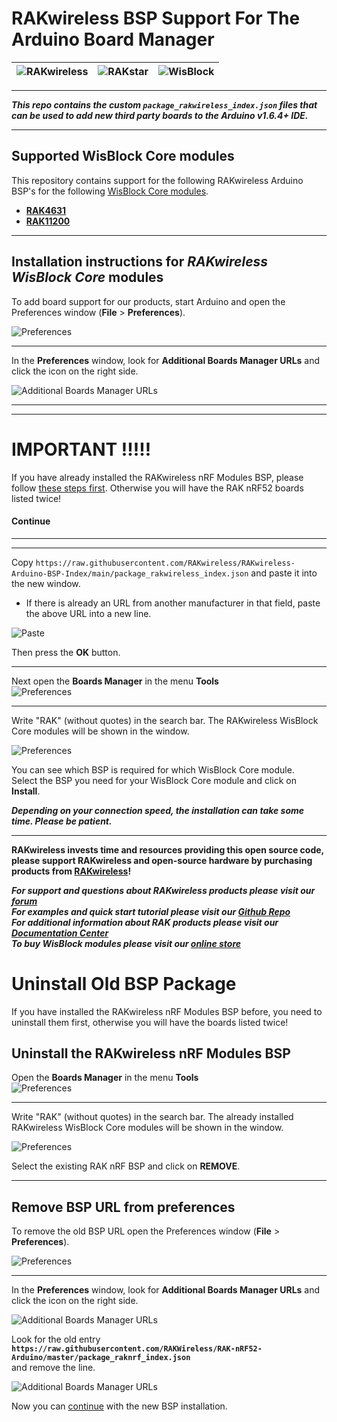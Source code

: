 # RAKwireless BSP Support For The Arduino Board Manager
| ![RAKwireless](./assets/RAK-Whirls.png) | ![RAKstar](./assets/rakstar.jpg) | ![WisBlock](./assets/WisBlock.png) |
| :-: | :-: | :-: |

----

_**This repo contains the custom `package_rakwireless_index.json` files that can be used to add new
third party boards to the Arduino v1.6.4+ IDE.**_

----

## Supported WisBlock Core modules

This repository contains support for the following RAKwireless Arduino BSP's for the following [WisBlock Core modules](https://docs.rakwireless.com/Product-Categories/WisBlock/#wisblock-core).

- **[RAK4631](https://docs.rakwireless.com/Product-Categories/WisBlock/RAK4631/Overview/#product-description)**    
- **[RAK11200](https://docs.rakwireless.com/Product-Categories/WisBlock/RAK11200/Overview/#product-description)**

----

## Installation instructions for _RAKwireless WisBlock Core_ modules

To add board support for our products, start Arduino and open the Preferences window (**File** > **Preferences**).     

![Preferences](./assets/01-add-bsp-url.png)     

----

In the **Preferences** window, look for **Additional Boards Manager URLs** and click the icon on the right side.

![Additional Boards Manager URLs](./assets/02-add-bsp-url.png)  

----
----

# IMPORTANT !!!!!  
If you have already installed the RAKwireless nRF Modules BSP, please follow [these steps first](#uninstall-old-bsp-package). Otherwise you will have the RAK nRF52 boards listed twice!  

#### Continue
---- 
----

Copy `https://raw.githubusercontent.com/RAKwireless/RAKwireless-Arduino-BSP-Index/main/package_rakwireless_index.json` and paste it into the new window.      
- If there is already an URL from another manufacturer in that field, paste the above URL into a new line.    

![Paste](./assets/03-add-bsp-url.png)  

Then press the **OK** button.

----

Next open the **Boards Manager** in the menu **Tools**    
![Preferences](./assets/04-add-bsp.png) 

----

Write "RAK" (without quotes) in the search bar. The RAKwireless WisBlock Core modules will be shown in the window.  
  
![Preferences](./assets/05-add-bsp.png) 

You can see which BSP is required for which WisBlock Core module.     
Select the BSP you need for your WisBlock Core module and click on **Install**.    

_**Depending on your connection speed, the installation can take some time. Please be patient.**_

----

**RAKwireless invests time and resources providing this open source code, please support RAKwireless and open-source hardware by purchasing products from [RAKwireless](https://rakwireless.com)!**

**_For support and questions about RAKwireless products please visit our [forum](https://forum.rakwireless.com/)    
For examples and quick start tutorial please visit our [Github Repo](https://github.com/RAKWireless/Wisblock)    
For additional information about RAK products please visit our [Documentation Center](https://docs.rakwireless.com/Product-Categories/WisBlock/)    
To buy WisBlock modules please visit our [online store](https://store.rakwireless.com/pages/wisblock)_**


# Uninstall Old BSP Package
If you have installed the RAKwireless nRF Modules BSP before, you need to uninstall them first, otherwise you will have the boards listed twice!  
  
## Uninstall the RAKwireless nRF Modules BSP
Open the **Boards Manager** in the menu **Tools**    
![Preferences](./assets/04-add-bsp.png) 

----

Write "RAK" (without quotes) in the search bar. The already installed RAKwireless WisBlock Core modules will be shown in the window.  
  
![Preferences](./assets/06-uninstall-old-bsp.png) 

Select the existing RAK nRF BSP and click on **REMOVE**.    

----

## Remove BSP URL from preferences
To remove the old BSP URL open the Preferences window (**File** > **Preferences**).     

![Preferences](./assets/01-add-bsp-url.png)     

----

In the **Preferences** window, look for **Additional Boards Manager URLs** and click the icon on the right side.

![Additional Boards Manager URLs](./assets/02-add-bsp-url.png)  

Look for the old entry     
**`https://raw.githubusercontent.com/RAKWireless/RAK-nRF52-Arduino/master/package_raknrf_index.json`**    
and remove the line.  
  
![Additional Boards Manager URLs](./assets/07-uninstall-old-bsp.png)  

Now you can [continue](#continue) with the new BSP installation.
